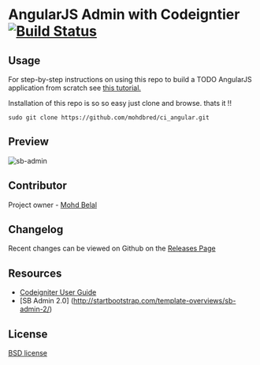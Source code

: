 # AngularJS Admin with Codeigntier [![Build Status](https://secure.travis-ci.org/yeoman/generator-angular.svg?branch=master)](http://travis-ci.org/yeoman/generator-angular)


## Usage

For step-by-step instructions on using this repo to build a TODO AngularJS application from scratch see [this tutorial.](http://youtube.com)


Installation of this repo is so so easy just clone and browse. thats it !!
```
sudo git clone https://github.com/mohdbred/ci_angular.git
```

## Preview 

![sb-admin](http://startbootstrap.com/assets/img/templates/sb-admin-2.jpg)

## Contributor

Project owner - [Mohd Belal](https://github.com/mohdbred/)

## Changelog

Recent changes can be viewed on Github on the [Releases Page](https://github.com/mehdi89/sb-admin-angularjs-codeigniter/releases)

## Resources

-  [Codeigniter User Guide](http://www.codeigniter.com/docs)
-  [SB Admin 2.0] (http://startbootstrap.com/template-overviews/sb-admin-2/)

## License

[BSD license](http://opensource.org/licenses/bsd-license.php)
